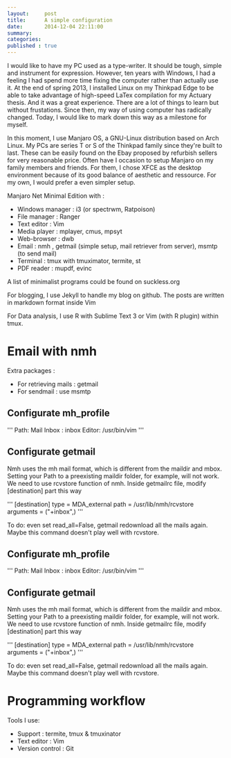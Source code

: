 ```yaml
---
layout:     post
title:      A simple configuration
date:       2014-12-04 22:11:00
summary:    
categories: 
published : true
---
```


I would like to have my PC used as a type-writer. It should be tough, simple and instrument for expression. However, ten years with Windows, I had a feeling I had spend more time fixing the computer rather than actually use it. At the end of spring 2013, I installed Linux on my Thinkpad Edge to be able to take advantage of high-speed LaTex compilation for my Actuary thesis. And it was a great experience. There are a lot of things to learn but without frustations. Since then, my way of using computer has radically changed. Today, I would like to mark down this way as a milestone for myself.

In this moment, I use Manjaro OS, a GNU-Linux distribution based on Arch Linux. My PCs are series T or S of the Thinkpad family since they're built to last. These can be easily found on the Ebay proposed by refurbish sellers for very reasonable price. Often have I occasion to setup Manjaro on my family members and friends. For them, I chose XFCE as the desktop environment because of its good balance of aesthetic and ressource. For my own, I would prefer a even simpler setup.

Manjaro Net Minimal Edition with :

* Windows manager : i3 (or spectrwm,  Ratpoison)
* File manager : Ranger
* Text editor : Vim
* Media player : mplayer, cmus, mpsyt 
* Web-browser : dwb
* Email : nmh , getmail (simple setup, mail retriever from server), msmtp (to send mail)
* Terminal : tmux with tmuximator, termite, st
* PDF reader : mupdf, evinc

A list of minimalist programs could be found on suckless.org

For blogging, I use Jekyll to handle my blog on github. The posts are written in markdown format inside Vim

For Data analysis, I use R with Sublime Text 3 or Vim (with R plugin) within tmux.


# Email with nmh

Extra packages :

* For retrieving mails : getmail
* For sendmail : use msmtp

## Configurate mh_profile

'''
Path: Mail
Inbox : inbox
Editor: /usr/bin/vim
'''

## Configurate getmail
Nmh uses the mh mail format, which is different from the maildir and mbox. Setting your Path to a preexisting maildir folder, for example, will not work. We need to use rcvstore function of nmh.  Inside getmailrc file, modify [destination] part this way 

'''
[destination]
type = MDA_external
path = /usr/lib/nmh/rcvstore
arguments = ("+inbox",)
'''

To do: even set read_all=False, getmail redownload all the mails again. Maybe this command doesn't play well with rcvstore.

## Configurate mh_profile

'''
Path: Mail
Inbox : inbox
Editor: /usr/bin/vim
'''

## Configurate getmail
Nmh uses the mh mail format, which is different from the maildir and mbox. Setting your Path to a preexisting maildir folder, for example, will not work. We need to use rcvstore function of nmh.  Inside getmailrc file, modify [destination] part this way 

'''
[destination]
type = MDA_external
path = /usr/lib/nmh/rcvstore
arguments = ("+inbox",)
'''

To do: even set read_all=False, getmail redownload all the mails again. Maybe this command doesn't play well with rcvstore.

# Programming workflow 

Tools I use:

* Support : termite, tmux & tmuxinator
* Text editor : Vim
* Version control : Git






